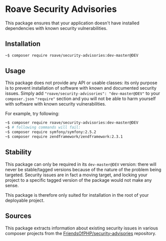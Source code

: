 # Roave Security Advisories

This package ensures that your application doesn't have installed dependencies with known security vulnerabilities.

## Installation

```sh
~$ composer require roave/security-advisories:dev-master@DEV
```

## Usage

This package does not provide any API or usable classes: its only purpose is to prevent installation of software
with known and documented security issues.
Simply add `"roave/security-advisories": "dev-master@DEV"` to your `composer.json` `"require"` section and you will
not be able to harm yourself with software with known security vulnerabilities.

For example, try following:

```sh
~$ composer require roave/security-advisories:dev-master@DEV
~$ # following commands will fail:
~$ composer require symfony/symfony:2.5.2
~$ composer require zendframework/zendframework:2.3.1 
```

## Stability

This package can only be required in its `dev-master@DEV` version: there will never be stable/tagged versions because of
the nature of the problem being targeted. Security issues are in fact a moving target, and locking your project to a 
specific tagged version of the package would not make any sense.

This package is therefore only suited for installation in the root of your deployable project.

## Sources

This package extracts information about existing security issues in various composer projects from 
the [FriendsOfPHP/security-advisories](https://github.com/FriendsOfPHP/security-advisories) repository.
